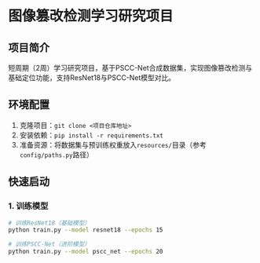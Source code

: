 # 图像篡改检测学习研究项目

## 项目简介
短周期（2周）学习研究项目，基于PSCC-Net合成数据集，实现图像篡改检测与基础定位功能，支持ResNet18与PSCC-Net模型对比。

## 环境配置
1. 克隆项目：`git clone <项目仓库地址>`
2. 安装依赖：`pip install -r requirements.txt`
3. 准备资源：将数据集与预训练权重放入`resources/`目录（参考`config/paths.py`路径）

## 快速启动
### 1. 训练模型
```bash
# 训练ResNet18（基础模型）
python train.py --model resnet18 --epochs 15

# 训练PSCC-Net（进阶模型）
python train.py --model pscc_net --epochs 20
